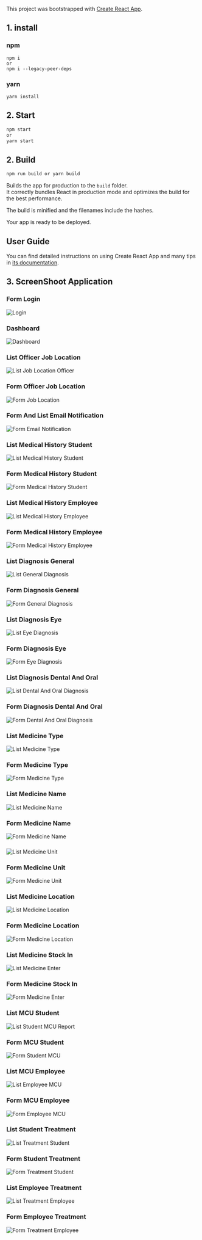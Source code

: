 This project was bootstrapped with [Create React App](https://github.com/facebook/create-react-app).
## 1. install

### npm

```
npm i
or
npm i --legacy-peer-deps
```

### yarn

```
yarn install
```

## 2. Start

```sh
npm start
or
yarn start
```

## 2. Build

```sh
npm run build or yarn build
```

Builds the app for production to the `build` folder.<br>
It correctly bundles React in production mode and optimizes the build for the best performance.

The build is minified and the filenames include the hashes.<br>

Your app is ready to be deployed.

## User Guide

You can find detailed instructions on using Create React App and many tips in [its documentation](https://facebook.github.io/create-react-app/).

## 3. ScreenShoot Application

### Form Login

![Login](https://user-images.githubusercontent.com/33050162/189010363-dfb5efac-2f02-49ec-8028-dde0921ec31d.png)

### Dashboard

![Dashboard](https://user-images.githubusercontent.com/33050162/189010641-c79d8e3c-baf8-44f2-ba41-dfd4fd7699bc.png)

### List Officer Job Location

![List Job Location Officer](https://user-images.githubusercontent.com/33050162/189012377-67d47f6f-a315-4b8a-ac8b-ca4e6f207a9f.png)

### Form Officer Job Location

![Form Job Location](https://user-images.githubusercontent.com/33050162/189012454-36708148-6015-47f9-8522-edb5b61aecdf.png)

### Form And List Email Notification

![Form Email Notification](https://user-images.githubusercontent.com/33050162/189010802-34c7724f-a61a-4159-8a1c-3f7ba5138dd2.png)

### List Medical History Student

![List Medical History Student](https://user-images.githubusercontent.com/33050162/189014086-f54f744f-dfe4-4f2d-b31e-0da7b395b1ec.png)

### Form Medical History Student

![Form Medical History Student](https://user-images.githubusercontent.com/33050162/189014139-92db5322-9abf-402f-a808-490b0b09bced.png)


### List Medical History Employee

![List Medical History Employee](https://user-images.githubusercontent.com/33050162/189014280-434e430e-76a5-4045-8a0d-7e8413052e2d.png)

### Form Medical History Employee

![Form Medical History Employee](https://user-images.githubusercontent.com/33050162/189014369-29a153b6-cb73-4e30-bcbf-bb04da604b15.png)

### List Diagnosis General

![List General Diagnosis](https://user-images.githubusercontent.com/33050162/189011094-88cbc973-6566-4d2e-9412-1663f8b4ab47.png)

### Form Diagnosis General

![Form General Diagnosis](https://user-images.githubusercontent.com/33050162/189011246-5fe45014-ef01-431c-b212-bb15902cd5dc.png)

### List Diagnosis Eye

![List Eye Diagnosis](https://user-images.githubusercontent.com/33050162/189011349-7b8af1b0-d232-454b-ad69-77a798c3ce6c.png)

### Form Diagnosis Eye

![Form Eye Diagnosis](https://user-images.githubusercontent.com/33050162/189011425-2db6ccf7-539a-42c6-a60e-46fe9a86a72b.png)

### List Diagnosis Dental And Oral

![List Dental And Oral Diagnosis](https://user-images.githubusercontent.com/33050162/189011508-d47a1527-632b-4ad1-9374-4964d247bab6.png)

### Form Diagnosis Dental And Oral

![Form Dental And Oral Diagnosis](https://user-images.githubusercontent.com/33050162/189011643-ac8a5036-5f14-486b-867f-0fc0a15515ee.png)

### List Medicine Type

![List Medicine Type](https://user-images.githubusercontent.com/33050162/189011724-24a820b5-04c3-4a97-94ea-6977141c01e3.png)

### Form Medicine Type

![Form Medicine Type](https://user-images.githubusercontent.com/33050162/189011775-b0085cd5-8800-4bca-b869-6c95332bec47.png)

### List Medicine Name

![List Medicine Name](https://user-images.githubusercontent.com/33050162/189011823-6cf23948-66fb-47db-aa30-ef1b28df9f7d.png)

### Form Medicine Name

![Form Medicine Name](https://user-images.githubusercontent.com/33050162/189011913-bbd4c628-7f8d-4c4b-a331-e3e4eaff1965.png)

### 

![List Medicine Unit](https://user-images.githubusercontent.com/33050162/189011983-9a5cc021-6b28-4f7d-bf3f-67cc16f25886.png)

### Form Medicine Unit

![Form Medicine Unit](https://user-images.githubusercontent.com/33050162/189012039-db6ed78c-4123-47ba-9133-cdc2fe013ea5.png)

### List Medicine Location

![List Medicine Location](https://user-images.githubusercontent.com/33050162/189012123-99604d76-16e1-4111-bcd9-784a2228207e.png)

### Form Medicine Location

![Form Medicine Location](https://user-images.githubusercontent.com/33050162/189012229-911ec57a-e914-4be7-99c1-bdbecf696942.png)

### List Medicine Stock In

![List Medicine Enter](https://user-images.githubusercontent.com/33050162/189012640-fc16a334-7326-40ef-92e2-6364f2e7fe72.png)

### Form Medicine Stock In

![Form Medicine Enter](https://user-images.githubusercontent.com/33050162/189012716-9cd08650-9533-4aa9-9e71-bfe4ee7303ac.png)

### List MCU Student

![List Student MCU Report](https://user-images.githubusercontent.com/33050162/189012825-37bea089-e2f1-498b-ad89-e86363b73ed8.png)

### Form MCU Student

![Form Student MCU](https://user-images.githubusercontent.com/33050162/189012871-59798660-67d1-4ba6-ac9e-d2e49be99a8d.png)

### List MCU Employee


![List Employee MCU](https://user-images.githubusercontent.com/33050162/189012946-3af18630-f88b-4045-b4ac-222224eb9cde.png)

### Form MCU Employee

![Form Employee MCU](https://user-images.githubusercontent.com/33050162/189013003-3d6cdfe3-420a-4a72-aacd-913eba672a96.png)

### List Student Treatment


![List Treatment Student](https://user-images.githubusercontent.com/33050162/189013129-8c6224c0-dd7f-4a6a-8740-a25d6291536c.png)

### Form Student Treatment

![Form Treatment Student](https://user-images.githubusercontent.com/33050162/189013236-f21dc442-bcec-4855-aac0-c8f31ca8b36e.png)


### List Employee Treatment


![List Treatment Employee](https://user-images.githubusercontent.com/33050162/189013459-9fee14a0-ba4f-4542-a624-059774a74520.png)

### Form Employee Treatment

![Form Treatment Employee](https://user-images.githubusercontent.com/33050162/189013572-de9bf233-8fea-40f5-9ee5-1dcc79354cf8.png)


